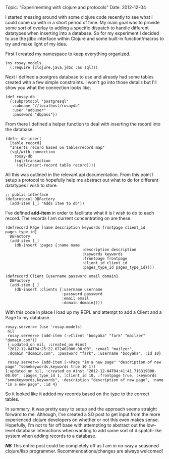Topic: "Experimenting with clojure and protocols"
Date: 2012-12-04

I started messing around with some clojure code recently to see what I
could come up with in a short period of time. My main goal was to
provide some sort of overlay to adding a specific dispatch to handle
different datatypes when inserting into a database. So for my
experiment I decided to use the jdbc interface within Clojure and some
built-in function/macros to try and make light of my idea.

First I created my namespace to keep everything organized.

    (ns rosay.models
      (:require [clojure.java.jdbc :as sql]))

Next I defined a postgres database to use and already had some tables
created with a few simple constraints. I won't go into those details
but I'll show you what the connection looks like.

    (def rosay-db
      {:subprotocol "postgresql"
       :subname "//localhost/rosaydb"
       :user "adbuser"
       :password "dbpass"})

From there I defined a helper function to deal with inserting the
record into the database.

    (defn- db-insert
      [table record]
      "Inserts record based on table/record map"
      (sql/with-connection
        rosay-db
        (sql/transaction
         (sql/insert-record table record))))

All this was outlined in the relevant api documentation. From this
point I setup a protocol to hopefully help me abstract out what to do
for different datatypes I wish to store.

    ;; public interface
    (defprotocol DBFactory
      (add-item [_] "Adds item to db"))

I've defined **add-item** in order to facilitate what it is I wish to
do to each record. The records I am current concentrating on are
these:

    (defrecord Page [name description keywords frontpage client_id pages_type_id]
      DBFactory
      (add-item [_]
        (db-insert :pages {:name name
                                      :description description
                                      :keywords keywords
                                      :frontpage frontpage
                                      :client_id client_id
                                      :pages_type_id pages_type_id})))
    
    (defrecord Client [username password email domain]
      DBFactory
      (add-item [_]
        (db-insert :clients {:username username
                             :password password
                             :email email
                             :domain domain})))

With this code in place I load up my REPL and attempt to add a Client
and a Page to my database.

    rosay.server=> (use 'rosay.models)
     nil
     rosay.server=> (add-item (->Client "booyaka" "fark" "mailzer" "domain.com"))
     {:updated_on nil, :created_on #inst
     "2012-12-04T04:25:22.672462000-00:00", :email "mailzer",
     :domain "domain.com", :password "fark", :username "booyaka", :id 10}
     
     rosay.server=> (add-item (->Page "im a new page" "description of new page" "somekeywords,keywords true 10 1))
    {:updated_on nil, :created_on #inst "2012-12-04T04:41:41.716319000-00:00", :pages_type_id 1, :client_id 10, :frontpage true, :keywords "somekeywords,keywords", :description "description of new page", :name "im a new page", :id 4}

So it looked like it added my records based on the type to the correct
tables.

In summary, it was pretty easy to setup and the approach seems
straight forward to me. Although, I've created a SO post to get input
from the more experienced clojure developers on whether or not this
even makes sense. Hopefully, I'm not to far off base with attempting
to abstract out the low-level database interactions when wanting to
add some sort of dispatch-like system when adding records to a
database.

***NB*** This entire post could be completely off as I am in no-way a
seasoned clojure/lisp programmer. Recommendations/changes are always welcomed!
